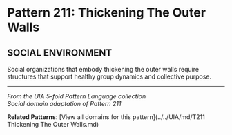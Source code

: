 # Pattern 211: Thickening The Outer Walls

## SOCIAL ENVIRONMENT

Social organizations that embody thickening the outer walls require structures that support healthy group dynamics and collective purpose.

---

*From the UIA 5-fold Pattern Language collection*  
*Social domain adaptation of Pattern 211*

**Related Patterns**: [View all domains for this pattern](../../UIA/md/T211 Thickening The Outer Walls.md)